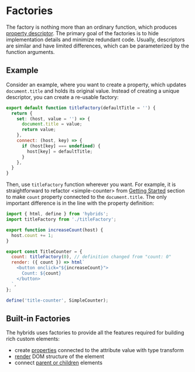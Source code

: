 # Factories

The factory is nothing more than an ordinary function, which produces [property descriptor](descriptors.md). The primary goal of the factories is to hide implementation details and minimize redundant code. Usually, descriptors are similar and have limited differences, which can be parameterized by the function arguments.

## Example

Consider an example, where you want to create a property, which updates `document.title` and holds its original value. Instead of creating a unique descriptor, you can create a re-usable factory:

```javascript
export default function titleFactory(defaultTitle = '') {
  return {
    set: (host, value = '') => {
      document.title = value;
      return value;
    },
    connect: (host, key) => {
      if (host[key] === undefined) {
        host[key] = defaultTitle;
      }
    },
  }
}
```

Then, use `titleFactory` function wherever you want. For example, it is straightforward to refactor &lt;simple-counter&gt; from [Getting Started](../README.md) section to make `count` property connected to the `document.title`. The only important difference is in the line with the property definition:

```javascript
import { html, define } from 'hybrids';
import titleFactory from './titleFactory';

export function increaseCount(host) {
  host.count += 1;
}

export const TitleCounter = {
  count: titleFactory(0), // definition changed from "count: 0"
  render: ({ count }) => html`
    <button onclick="${increaseCount}">
      Count: ${count}
    </button>
  `,
};

define('title-counter', SimpleCounter);
```

## Built-in Factories

The hybrids uses factories to provide all the features required for building rich custom elements:

* create [properties](../built-in-factories/property.md) connected to the attribute value with type transform
* [render](../built-in-factories/render.md) DOM structure of the element
* connect [parent or children](../built-in-factories/parent-children.md) elements
